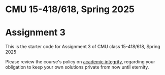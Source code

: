# CMU 15-418/618, Spring 2025

# Assignment 3

This is the starter code for Assignment 3 of CMU class 15-418/618, Spring 2025

Please review the course's policy on [academic
integrity](http://www.cs.cmu.edu/~418/academicintegrity.html),
regarding your obligation to keep your own solutions private from now
until eternity.





